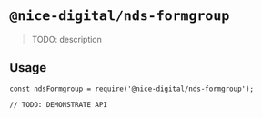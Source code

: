 # `@nice-digital/nds-formgroup`

> TODO: description

## Usage

```
const ndsFormgroup = require('@nice-digital/nds-formgroup');

// TODO: DEMONSTRATE API
```
